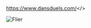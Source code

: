 <a id="Dan's Duels">https://www.dansduels.com/</>

![Flier](https://cdn.discordapp.com/attachments/701562947763437649/1162870911666491433/hallow.png?ex=653d82ee&is=652b0dee&hm=dad68de9f383c766362639e02ef9d1217b98a071fdaffa0426bb0c71fd8c0ff2&)

